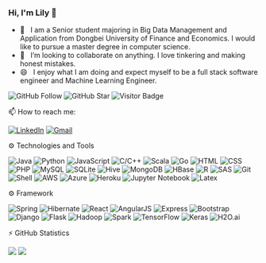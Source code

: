 ### Hi, I'm Lily 👋
- 🔭 &nbsp; I am a Senior student majoring in Big Data Management and Application from Dongbei University of Finance and Economics. I would like to pursue a master degree in computer science.<br>
- 👯 &nbsp; I’m looking to collaborate on  anything. I love tinkering and making honest mistakes.<br>
- 😄 &nbsp; I enjoy what I am doing and expect myself to be a full stack software engineer and Machine Learning Engineer.<br>


![GitHub Follow](https://img.shields.io/github/followers/TeresaEL.svg?style=social&label=Follow)
![GitHub Star](https://img.shields.io/github/stars/TeresaEL?affiliations=OWNER%2CCOLLABORATOR&style=social&label=Star)
![Visitor Badge](https://visitor-badge.laobi.icu/badge?page_id=TeresaEL.TeresaEL)

📫 How to reach me:

[![LinkedIn](https://img.shields.io/badge/--linkedin?label=LinkedIn&logo=LinkedIn&style=social)](https://www.linkedin.com/in/shutong-jia/)
[![Gmail](https://img.shields.io/badge/--linkedin?label=Gmail&logo=gmail&style=social)](mailto:shutongjia@outlook.com)



⚙ Technologies and Tools

![Java](https://img.shields.io/badge/-Java-333333?style=flat&logo=java)
![Python](https://img.shields.io/badge/-Python-333333?style=flat&logo=python)
![JavaScript](https://img.shields.io/badge/-JavaScript-333333?style=flat&logo=javascript)
![C/C++](https://img.shields.io/badge/-C-333333?style=flat&logo=c)
![Scala](https://img.shields.io/badge/-Scala-333333?style=flat&logo=scala)
![Go](https://img.shields.io/badge/-Go-333333?style=flat&logo=go)
![HTML](https://img.shields.io/badge/-HTML-333333?style=flat&logo=html5)
![CSS](https://img.shields.io/badge/-CSS-333333?style=flat&logo=css3)
![PHP](https://img.shields.io/badge/-PHP-333333?style=flat&logo=php)
![MySQL](https://img.shields.io/badge/-MySQL-333333?style=flat&logo=mysql)
![SQLite](https://img.shields.io/badge/-SQLite-333333?style=flat&logo=sqlite)
![Hive](https://img.shields.io/badge/-Hive-333333?style=flat&logo=hive)
![MongoDB](https://img.shields.io/badge/-MongoDB-333333?style=flat&logo=mongodb)
![HBase](https://img.shields.io/badge/-HBase-333333?style=flat&logo=hbase)
![R](https://img.shields.io/badge/-R-333333?style=flat&logo=r)
![SAS](https://img.shields.io/badge/-SAS-333333?style=flat&logo=sas)
![Git](https://img.shields.io/badge/-Git-333333?style=flat&logo=git)
![Shell](https://img.shields.io/badge/-Shell-333333?style=flat&logo=Shell)
![AWS](https://img.shields.io/badge/-AWS-333333?style=flat&logo=amazon-aws)
![Azure](https://img.shields.io/badge/-Azure-333333?style=flat&logo=azure-devops)
![Heroku](https://img.shields.io/badge/-Heroku-333333?style=flat&logo=heroku)
![Jupyter Notebook](https://img.shields.io/badge/-Jupyter%20Notebook-333333?style=flat&logo=jupyter)
![Latex](https://img.shields.io/badge/-Latex-333333?style=flat&logo=latex)

⚙ Framework

![Spring](https://img.shields.io/badge/-Spring-333333?style=flat&logo=spring)
![Hibernate](https://img.shields.io/badge/-Hibernate-333333?style=flat&logo=hibernate)
![React](https://img.shields.io/badge/-React-333333?style=flat&logo=react)
![AngularJS](https://img.shields.io/badge/-AngularJS-333333?style=flat&logo=angularjs)
![Express](https://img.shields.io/badge/-Express-333333?style=flat&logo=express)
![Bootstrap](https://img.shields.io/badge/-Bootstrap-333333?style=flat&logo=bootstrap)
![Django](https://img.shields.io/badge/-Django-333333?style=flat&logo=django)
![Flask](https://img.shields.io/badge/-Flask-333333?style=flat&logo=flask)
![Hadoop](https://img.shields.io/badge/-Hadoop-333333?style=flat&logo=hadoop)
![Spark](https://img.shields.io/badge/Spark-333333?style=flat&logo=spark)
![TensorFlow](https://img.shields.io/badge/-TensorFlow-333333?style=flat&logo=tensorflow)
![Keras](https://img.shields.io/badge/-Keras-333333?style=flat&logo=keras)
![H2O.ai](https://img.shields.io/badge/-H2O.ai-333333?style=flat&logo=h20)


⚡  GitHub Statistics
  
![](https://github.com/TeresaEL/github-stats/blob/master/generated/overviewn.svg)
![](https://github.com/TeresaEL/github-stats/blob/master/generated/languagesn.svg)

<!--
<details close>
<summary>:zap: GitHub Statistics</summary>
  <img src="https://github-readme-stats.vercel.app/api?username=TeresaEL&show_icons=true&theme=nord"  width="400px">
  <img src= "https://github-readme-stats.vercel.app/api/top-langs/?username=TeresaEL&layout=compact"  width="400px">
  
</details>



<details close>
<summary>:zap: Languages</summary>
  <img src="https://wakatime.com/share/@397b1319-dbea-49b0-a916-53258ecb0152/36746a04-b26a-4fd1-8186-cb0ebc11042f.svg" width="400px">
</details>

Here are some ideas to get you started:

- 🔭 I’m currently working on ...
- 🌱 I’m currently learning ...
- 👯 I’m looking to collaborate on ...
- 🤔 I’m looking for help with ...
- 💬 Ask me about ...
- 📫 How to reach me: ...
- 😄 Pronouns: ...
- ⚡ Fun fact: ... 
-->

